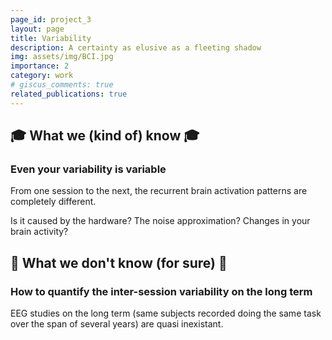 ```yaml
---
page_id: project_3
layout: page
title: Variability
description: A certainty as elusive as a fleeting shadow
img: assets/img/BCI.jpg
importance: 2
category: work
# giscus_comments: true
related_publications: true
---
```



## 🎓 What we (kind of) know 🎓

### Even your variability is variable

From one session to the next, the recurrent brain activation patterns are completely different. 

Is it caused by the hardware? The noise approximation? Changes in your brain activity? 


## 🤔 What we don't know (for sure) 🤔

### How to quantify the inter-session variability on the long term

EEG studies on the long term (same subjects recorded doing the same task over the span of several years) are quasi inexistant. 
